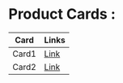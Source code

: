 # Product Cards : 

|Card|Links|
|----|-----|
|Card1|[Link](https://sm8uti.github.io/Ui_Compnents/Product%20Card/Card2.html)|
|Card2|[Link](https://sm8uti.github.io/Ui_Compnents/Product%20Card/Card2.html)|